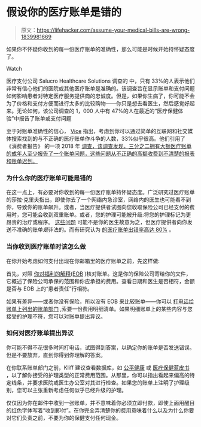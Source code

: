 # 假设你的医疗账单是错的

> 原文：<https://lifehacker.com/assume-your-medical-bills-are-wrong-1839981669>

如果你不怀疑你收到的每一份医疗账单的准确性，那么可能是时候开始持怀疑态度了。

Watch

医疗支付公司 Salucro Healthcare Solutions 调查的 中，只有 33%的人表示他们非常有信心他们的医院或其他医疗账单是准确的。该调查旨在显示账单和支付问题如何影响患者对特定医疗服务提供商的忠诚度。但是，如果你生病了，你可能不会为了价格和支付方便而进行太多的比较购物——你只是想去看医生，然后感觉好起来。无论如何，该公司调查的 1，000 人中有 47%的人在最近的“医疗保健体验”中报告了账单或支付问题

至于对账单准确性的信心， [Vice](https://www.vice.com/en_us/article/kz4dea/medical-bills-are-incorrect-healthcare) 指出，考虑到你可以通过简单的互联网和社交媒体搜索找到的与不正确的医疗账单作斗争的人数，33%似乎很高。他们引用了《消费者报告》 的一项 2018 年 [调查，该调查发现，三分之二拥有大额医疗账单的成年人至少报告了一个账单问题，这些问题从不正确的高额收费到不清楚的报表和账单迟到。](https://www.consumerreports.org/medical-billing/sick-of-confusing-medical-bills/)

### 为什么你的医疗账单可能是错的

在这一点上，有必要对你收到的每一份医疗账单持怀疑态度。广泛研究过医疗账单的莎拉·克里夫指出，即使你去了一个网络内急诊室，网络内的医生也可能看不到你，导致你的账单飙升。或者，当医疗提供者试图向您收取保险公司已经支付的费用时，您可能会收到双重账单。或者，您的护理可能被升级:将您的护理标记为更昂贵的治疗或程序。 [这些问题](https://lifehacker.com/how-to-navigate-the-confusing-and-expensive-world-of-me-1765507579) 可能不是你的医生故意为之，但医疗提供者向你发送不准确的账单*是*非法的。而有研究认为 [的医疗账单出错率高达 80%](https://www.nbcnews.com/business/consumer/its-time-get-second-opinion-paying-medical-bill-n545626) 。

### 当你收到医疗账单时该怎么做

在你开始考虑如何支付出现在你邮箱里的医疗账单之前，先这样做:

首先，对照 [你对福利的解释(EOB](https://lifehacker.com/check-your-hospital-bill-against-your-explanation-of-be-1833041796) )核对账单。这是你的保险公司寄给你的文件，它概述了保险公司承保的范围和你应承担的费用。查看日期和医生是否相符，金额是否与 EOB 上的“患者责任”行相符。

如果有差异——或者你没有保险，所以没有 EOB 来比较账单——你可以 [打电话给账单上列出的账单部门](https://lifehacker.com/yes-you-can-challenge-expensive-medical-bills-1833807885) ,索要一份费用明细清单。如果明细账单上的某些内容与您接受的护理不符，您可以对账单提出异议。

### **如何对医疗账单提出异议**

你可能不得不花很多时间打电话，试图得到答案，以确定你的账单是否发送错误。但是不要放弃，直到你得到你理解的答案。

在你联系账单部门之前，Kliff 建议查看数据库，如 [公平健康](https://www.fairhealthconsumer.org/) 或 [医疗保健蓝皮书](https://www.healthcarebluebook.com/) ，以了解你接受的护理类型的正常费用范围。从那里，你可以指出看起来偏高的特定线条，并要求医院或医生办公室对其进行检查。如果您的账单上注明了护理级别，您可以主张重新考虑任何似乎已经升级的护理。

仅仅因为你在邮件中收到一张账单，并不意味着你必须立即付款，即使上面用醒目的红色字体写着“收到即付”。在你完全弄清楚你的费用意味着什么以及为什么你要对它们负责之前，不要为你的保健支付任何现金。